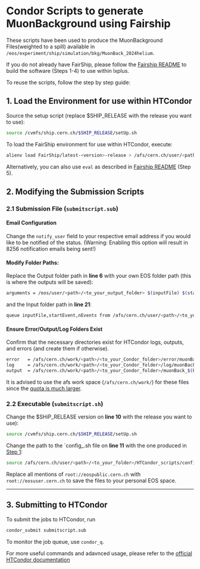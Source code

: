 
# Condor Scripts to generate MuonBackground using Fairship

These scripts have been used to produce the MuonBackground Files(weighted to a spill) available in `/eos/experiment/ship/simulation/bkg/MuonBack_2024helium`. 

If you do not already have FairShip, please follow the [Fairship README](https://github.com/ShipSoft/FairShip?tab=readme-ov-file#build-instructions-using-cvmfs) to build the software (Steps 1-4) to use within lxplus.

To reuse the scripts, follow the step by step guide:

## 1. Load the Environment for use within HTCondor

Source the setup script (replace \$SHIP_RELEASE with the release you want to use):
```bash
source /cvmfs/ship.cern.ch/$SHIP_RELEASE/setUp.sh
```
To load the FairShip environment for use within HTCondor, execute:
```bash
alienv load FairShip/latest-<version>-release > /afs/cern.ch/user/<path>/<to_your_folder>/HTCondor_scripts/config_<version>.sh
```
Alternatively, you can also use `eval` as described in [Fairship README](https://github.com/ShipSoft/FairShip?tab=readme-ov-file#build-instructions-using-cvmfs) (Step 5).

## 2. Modifying the Submission Scripts

### 2.1  Submission File (`submitscript.sub`)

#### Email Configuration
Change the `notify_user` field to your respective email address if you would like to be notified of the status. 
(Warning: Enabling this option will result in 8256 notification emails being sent!)

#### Modify Folder Paths:

Replace the Output folder path in **line 6** with your own EOS folder path (this is where the outputs will be saved):
```bash
arguments = /eos/user/<path>/<to_your_output_folder> $(inputFile) $(startEvent) $(nEvents) $(Process) $(ClusterId) 
```
and the Input folder path in **line 21**:
```bash
queue inputFile,startEvent,nEvents from /afs/cern.ch/user/<path>/<to_your_folder>/HTCondor_scripts/MuonBack/inputfile_list_1spill.txt
```

#### Ensure Error/Output/Log Folders Exist

Confirm that the necessary directories exist for HTCondor logs, outputs, and errors (and create them if otherwise).
```bash
error   = /afs/cern.ch/work/<path>/<to_your_Condor_folder>/error/muonBack_$(Process).err
log     = /afs/cern.ch/work/<path>/<to_your_Condor_folder>/log/muonBack_$(Process).log
output  = /afs/cern.ch/work/<path>/<to_your_Condor_folder>/muonBack_$(Process).out
```
It is advised to use the afs work space (`/afs/cern.ch/work/`) for these files since the [quota is much larger](https://resources.web.cern.ch/resources/Manage/ListServices.aspx).
### 2.2 Executable (`submitscript.sh`)

Change the \$SHiP_RELEASE version on **line 10** with the release you want to use):
```bash
source /cvmfs/ship.cern.ch/$SHIP_RELEASE/setUp.sh
```
Change the path to the `config_<version>.sh file on **line 11** with the one produced in [Step 1](https://github.com/anupama-reghunath/HTCondor_scripts/new/main/MuonBack#1-load-the-environment-for-use-within-htcondor):
```bash
source /afs/cern.ch/user/<path>/<to_your_folder>/HTCondor_scripts/config_<version>.sh
```
Replace all mentions of  `root://eospublic.cern.ch` with `root://eosuser.cern.ch` to save the files to your personal EOS space.

---

## 3. Submitting to HTCondor
To submit the jobs to HTCondor, run
```bash
condor_submit submitscript.sub
```
To monitor the job queue, use `condor_q`. 

For more useful commands and adavnced usage, please refer to the [official HTCondor documentation](https://htcondor.readthedocs.io/en/latest/)




